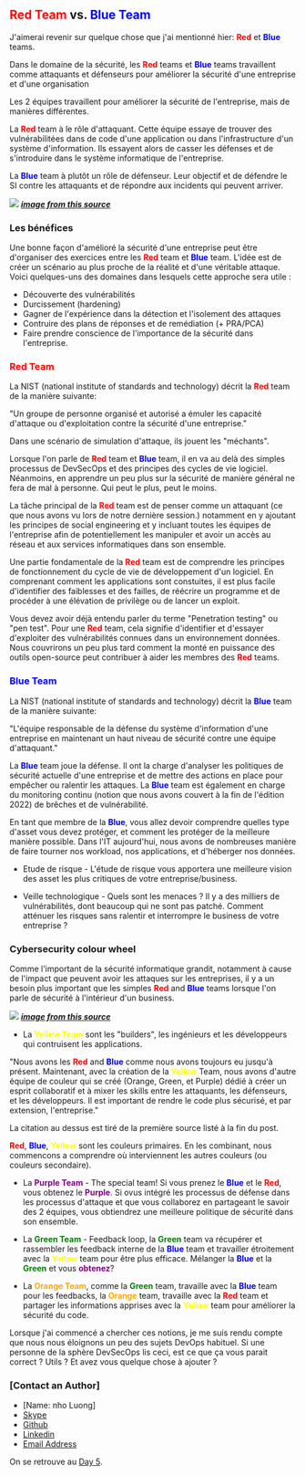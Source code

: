 ## <span style="color:red">Red Team</span> vs. <span style="color:blue">Blue Team</span>

J'aimerai revenir sur quelque chose que j'ai mentionné hier: <span style="color:red">**Red**</span> et <span style="color:blue">**Blue**</span> teams. 

Dans le domaine de la sécurité, les <span style="color:red">**Red**</span> teams et <span style="color:blue">**Blue**</span> teams travaillent comme attaquants et défenseurs pour améliorer la sécurité d'une entreprise et d'une organisation

Les 2 équipes travaillent pour améliorer la sécurité de l'entreprise, mais de manières différentes.

La <span style="color:red">**Red**</span> team à le rôle d'attaquant. Cette équipe essaye de trouver des vulnérabilitées dans de code d'une application ou dans l'infrastructure d'un système d'information. Ils essayent alors de casser les défenses et de s'introduire dans le système informatique de l'entreprise. 

La <span style="color:blue">**Blue**</span> team à plutôt un rôle de défenseur. Leur objectif et de défendre le SI contre les attaquants et de répondre aux incidents qui peuvent arriver.

![](images\day04-2.jpg)
***[image from this source](https://hackernoon.com/introducing-the-infosec-colour-wheel-blending-developers-with-red-and-blue-security-teams-6437c1a07700)***

### Les bénéfices

Une bonne façon d'amélioré la sécurité d'une entreprise peut être d'organiser des exercices entre les <span style="color:red">**Red**</span> team et <span style="color:blue">**Blue**</span> team. L'idée est de créer un scénario au plus proche de la réalité et d'une véritable attaque. Voici quelques-uns des domaines dans lesquels cette approche sera utile :

- Découverte des vulnérabilités
- Durcissement (hardening)
- Gagner de l'expérience dans la détection et l'isolement des attaques
- Contruire des plans de réponses et de remédiation (+ PRA/PCA)
- Faire prendre conscience de l'importance de la sécurité dans l'entreprise.

### <span style="color:red">Red Team</span> 

La NIST (national institute of standards and technology) décrit la <span style="color:red">**Red**</span> team de la manière suivante:

"Un groupe de personne organisé et autorisé a émuler les capacité d'attaque ou d'exploitation contre la sécurité d'une entreprise." 

Dans une scénario de simulation d'attaque, ils jouent les "méchants".

Lorsque l'on parle de <span style="color:red">**Red**</span> team et <span style="color:blue">**Blue**</span> team, il en va au delà des simples processus de DevSecOps et des principes des cycles de vie logiciel. Néanmoins, en apprendre un peu plus sur la sécurité de manière général ne fera de mal à personne. Qui peut le plus, peut le moins.

La tâche principal de la <span style="color:red">**Red**</span> team est de penser comme un attaquant (ce que nous avons vu lors de notre dernière session.) notamment en y ajoutant les principes de social engineering et y incluant toutes les équipes de l'entreprise afin de potentiellement les manipuler et avoir un accès au réseau et aux services informatiques dans son ensemble.

Une partie fondamentale de la <span style="color:red">**Red**</span> team est de comprendre les principes de fonctionnement du cycle de vie de développement d'un logiciel. En comprenant comment les applications sont constuites, il est plus facile d'identifier des faiblesses et des failles, de réécrire un programme et de procéder à une élévation de privilège ou de lancer un exploit. 

Vous devez avoir déjà entendu parler du terme "Penetration testing" ou "pen test". Pour une <span style="color:red">**Red**</span> team, cela signifie d'identifier et d'essayer d'exploiter des vulnérabilités connues dans un environnement données. Nous couvrirons un peu plus tard comment la monté en puissance des outils open-source peut contribuer à aider les membres des <span style="color:red">**Red**</span> teams.

### <span style="color:blue">Blue Team</span> 

La NIST (national institute of standards and technology) décrit la <span style="color:blue">**Blue**</span> team de la manière suivante:

"L'équipe responsable de la défense du système d'information d'une entreprise en maintenant un haut niveau de sécurité contre une équipe d'attaquant."

La <span style="color:blue">**Blue**</span> team joue la défense. Il ont la charge d'analyser les politiques de sécurité actuelle d'une entreprise et de mettre des actions en place pour empêcher ou ralentir les attaques. La <span style="color:blue">**Blue**</span> team est également en charge du monitoring continu (notion que nous avons couvert à la fin de l'édition 2022) de brêches et de vulnérabilité.

En tant que membre de la <span style="color:blue">**Blue**</span>, vous allez devoir comprendre quelles type d'asset vous devez protéger, et comment les protéger de la meilleure manière possible. Dans l'IT aujourd'hui, nous avons de nombreuses manière de faire tourner nos workload, nos applications, et d'héberger nos données.

- Etude de risque - L'étude de risque vous apportera une meilleure vision des asset les plus critiques de votre entreprise/business.

- Veille technologique - Quels sont les menaces ? Il y a des milliers de vulnérabilités, dont beaucoup qui ne sont pas patché. Comment atténuer les risques sans ralentir et interrompre le business de votre entreprise ? 

### Cybersecurity colour wheel 

Comme l'important de la sécurité informatique grandit, notamment à cause de l'impact que peuvent avoir les attaques sur les entreprises, il y a un besoin plus important que les simples <span style="color:red">**Red**</span> and <span style="color:blue">**Blue**</span> teams lorsque l'on parle de sécurité à l'intérieur d'un business.


![](images\day04-1.png)
***[image from this source](https://hackernoon.com/introducing-the-infosec-colour-wheel-blending-developers-with-red-and-blue-security-teams-6437c1a07700)***

- La <span style="color:yellow">**Yellow Team**</span> sont les "builders", les ingénieurs et les développeurs qui contruisent les applications.

"Nous avons les <span style="color:red">**Red**</span> and <span style="color:blue">**Blue**</span> comme nous avons toujours eu jusqu'à présent. Maintenant, avec la création de la <span style="color:yellow">**Yellow**</span> Team, nous avons d'autre équipe de couleur qui se créé (Orange, Green, et Purple) dédié à créer un esprit collaboratif et à mixer les skills entre les attaquants, les défenseurs, et les développeurs. Il est important de rendre le code plus sécurisé, et par extension, l'entreprise."

La citation au dessus est tiré de la première source listé à la fin du post. 

<span style="color:red">**Red**</span>, <span style="color:blue">**Blue**</span>, <span style="color:yellow">**Yellow**</span> sont les couleurs primaires. En les combinant, nous commencons a comprendre où interviennent les autres couleurs (ou couleurs secondaire).

- La <span style="color:purple">**Purple Team**</span> - The special team! Si vous prenez le <span style="color:blue">**Blue**</span> et le <span style="color:red">**Red**</span>, vous obtenez le <span style="color:purple">**Purple**</span>. Si ovus intégré les processus de défense dans les processus d'attaque et que vous collaborez en partageant le savoir des 2 équipes, vous obtiendrez une meilleure politique de sécurité dans son ensemble.

- La <span style="color:green">**Green Team**</span> - Feedback loop, la <span style="color:green">**Green**</span> team va récupérer et rassembler les feedback interne de la <span style="color:blue">**Blue**</span> team et travailler étroitement avec la <span style="color:yellow">**Yellow**</span> team pour être plus efficace. Mélanger la <span style="color:blue">**Blue**</span> et la <span style="color:green">**Green**</span> et vous <span style="color:purple">**obtenez**</span>?

- La <span style="color:orange">**Orange Team**</span>, comme la <span style="color:green">**Green**</span> team, travaille avec la <span style="color:blue">**Blue**</span> team pour les feedbacks, la <span style="color:orange">**Orange**</span> team, travaille avec la <span style="color:red">**Red**</span> team et partager les informations apprises avec la <span style="color:yellow">**Yellow**</span> team pour améliorer la sécurité du code.

Lorsque j'ai commencé a chercher ces notions, je me suis rendu compte que nous nous éloignons un peu des sujets DevOps habituel. Si une personne de la sphère DevSecOps lis ceci, est ce que ça vous parait correct ? Utils ? Et avez vous quelque chose à ajouter ?

### [Contact an Author]
* [Name: nho Luong]
* [Skype](luongutnho_skype)
* [Github](https://github.com/nholuongut/)
* [Linkedin](https://www.linkedin.com/in/nholuong/)
* [Email Address](luongutnho@hotmail.com)


On se retrouve au [Day 5](day05.md).


